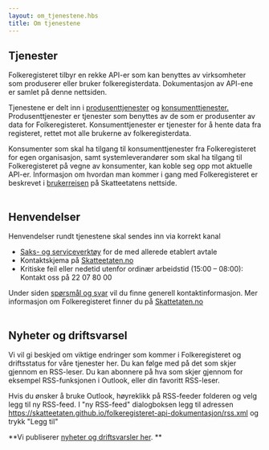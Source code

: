 ```yaml
---
layout: om_tjenestene.hbs
title: Om tjenestene
---
```



## Tjenester

Folkeregisteret tilbyr en rekke API-er som kan benyttes av virksomheter som produserer eller bruker folkeregisterdata. Dokumentasjon av API-ene er samlet på denne nettsiden.

Tjenestene er delt inn i [produsenttjenester](https://skatteetaten.github.io/folkeregisteret-api-dokumentasjon/produsenttjenester/) og [konsumenttjenester.](https://skatteetaten.github.io/folkeregisteret-api-dokumentasjon/konsumenttjenester/) Produsenttjenester er tjenester som benyttes av de som er produsenter av data for Folkeregisteret. Konsumenttjenester er tjenester for å hente data fra registeret, rettet mot alle brukerne av folkeregisterdata.

Konsumenter som skal ha tilgang til konsumenttjenester fra Folkeregisteret for egen organisasjon, samt systemleverandører som skal ha tilgang til Folkeregisteret på vegne av konsumenter, kan koble seg opp mot aktuelle API-er. Informasjon om hvordan man kommer i gang med Folkeregisteret er beskrevet i [brukerreisen](https://www.skatteetaten.no/deling/folkeregisteret/intro/) på Skatteetatens nettside. 
<br/><br/>

## Henvendelser
Henvendelser rundt tjenestene skal sendes inn via korrekt kanal
* [Saks- og serviceverktøy](https://www.skatteetaten.no/deling/kontakt/) for de med allerede etablert avtale
* Kontaktskjema på [Skatteetaten.no](https://www.skatteetaten.no/deling/folkeregisteret-sporsmal/)
* Kritiske feil eller nedetid utenfor ordinær arbeidstid (15:00 – 08:00): Kontakt oss på 22 07 80 00

Under siden [spørsmål og svar](https://skatteetaten.github.io/folkeregisteret-api-dokumentasjon/sporsmal-og-svar/) vil du finne generell kontaktinformasjon. Mer informasjon om Folkeregisteret finner du på [Skattetaten.no](https://www.skatteetaten.no/deling/folkeregisteret/intro/)
<br/><br/>

## Nyheter og driftsvarsel

Vi vil gi beskjed om viktige endringer som kommer i Folkeregisteret og driftsstatus for våre tjenester her. Du kan følge med på det som skjer gjennom en RSS-leser. Du kan abonnere på hva som skjer gjennom for eksempel RSS-funksjonen i Outlook, eller din favoritt RSS-leser. 

Hvis du ønsker å bruke Outlook, høyreklikk på RSS-feeder folderen og velg legg til ny RSS-feed. I "ny RSS-feed" dialogboksen legg til adressen  https://skatteetaten.github.io/folkeregisteret-api-dokumentasjon/rss.xml og trykk "Legg til"

**Vi publiserer [nyheter og driftsvarsler her](../rss.xml). **<br/><br/>




